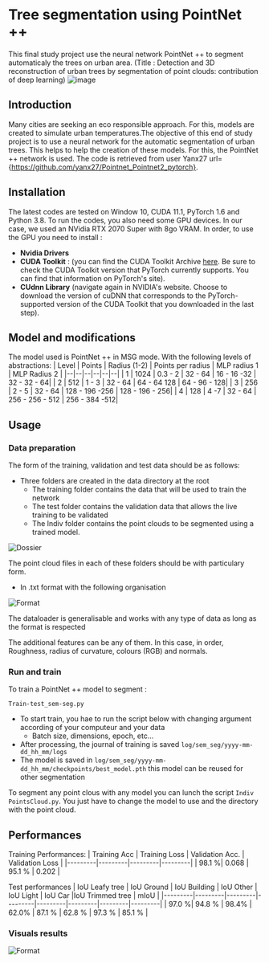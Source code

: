 # Tree segmentation using PointNet ++

This final study project use the neural network PointNet ++ to segment automaticaly the trees on urban area. (Title : Detection and 3D reconstruction of urban trees by segmentation of point clouds: contribution of deep learning)
![image](https://user-images.githubusercontent.com/79082220/129354647-7514d7ba-6e57-449b-ab15-a246ac8a3c37.png)

## Introduction 

Many cities are seeking an eco responsible approach. For this, models are created to simulate urban temperatures.The objective of this end of study project is to use a neural network for the automatic segmentation of urban trees. This helps to help the creation of these models.
For this, the PointNet ++ network is used. The code is retrieved from user Yanx27 url={https://github.com/yanx27/Pointnet_Pointnet2_pytorch}.

## Installation  
The latest codes are tested on Window 10, CUDA 11.1, PyTorch 1.6 and Python 3.8.
To run the codes, you also need some GPU devices. In our case, we used an NVidia RTX 2070 Super with 8go VRAM. In order, to use the GPU you need to install :

   - **Nvidia Drivers**
   - **CUDA Toolkit** : (you can find the CUDA Toolkit Archive [here](https://developer.nvidia.com/cuda-toolkit-archive). Be sure to check the CUDA Toolkit version that PyTorch currently supports. You can find that information on          PyTorch's site).
   - **CUdnn Library** (navigate again in NVIDIA's website. Choose to download the version of cuDNN that corresponds to the PyTorch-supported version of the CUDA Toolkit that you        downloaded in the last step).

## Model and modifications
The model used is PointNet ++ in MSG mode. With the following levels of abstractions: 
| Level | Points | Radius (1-2) | Points per radius | MLP radius 1 | MLP Radius 2 |
|--|--|--|--|--|--| 
| 1 |  1024 | 0.3 - 2 | 32 - 64 | 16 - 16 -32 | 32 - 32 - 64|
| 2 |  512 | 1 - 3 | 32 - 64 | 64 - 64 128 | 64 - 96 - 128|
| 3 |  256 | 2 - 5 | 32 - 64 | 128 - 196 -256 | 128 - 196 - 256|
| 4 |  128 | 4 -7  | 32 - 64 | 256 - 256 - 512 | 256 - 384 -512|

## Usage 
### Data preparation
 
The form of the training, validation and test data should be as follows:
- Three folders are created in the data directory at the root
    - The training folder contains the data that will be used to train the network 
    - The test folder contains the validation data that allows the live training to be validated 
    - The Indiv folder contains the point clouds to be segmented using a trained model. 

![Dossier](https://github.com/VictorAlteirac/PFE_Tree_segmentation-using_PointNet2/blob/main/Image/Data.PNG)

The point cloud files in each of these folders should be with particulary form. 
- In .txt format with the following organisation

![Format](https://github.com/VictorAlteirac/PFE_Tree_segmentation-using_PointNet2/blob/main/Image/TXT.PNG)

The dataloader is generalisable and works with any type of data as long as the format is respected 

The additional features can be any of them. 
In this case, in order, Roughness, radius of curvature, colours (RGB) and normals. 

### Run and train
To train a PointNet ++ model to segment : 

    Train-test_sem-seg.py
    
- To start train, you hae to run the script below with changing argument according of your computeur and your data
   - Batch size, dimensions, epoch, etc...
- After processing, the journal of training is saved ```log/sem_seg/yyyy-mm-dd_hh_mm/logs```
- The model is saved in ```log/sem_seg/yyyy-mm-dd_hh_mm/checkpoints/best_model.pth``` this model can be reused for other segmentation 

To segment any point clous with any model you can lunch the script ```Indiv PointsCloud.py```. 
You just have to change the model to use and the directory with the point cloud. 

## Performances
Training Performances: 
| Training Acc | Training Loss | Validation Acc. | Validation Loss |
|---------|---------|---------|---------| 
| 98.1 %| 0.068 | 95.1 % | 0.202 |

Test performances 
| IoU Leafy tree | IoU Ground  | IoU Building | IoU Other | IoU Light | IoU Car |IoU Trimmed tree | mIoU |
|---------|---------|---------|---------|---------|---------|---------|---------| 
| 97.0 %| 94.8 % | 98.4% | 62.0% | 87.1 % | 62.8 % | 97.3 % | 85.1 % |

### Visuals results
![Format](https://github.com/VictorAlteirac/PFE_Tree_segmentation-using_PointNet2/blob/main/Image/Image2.png)
